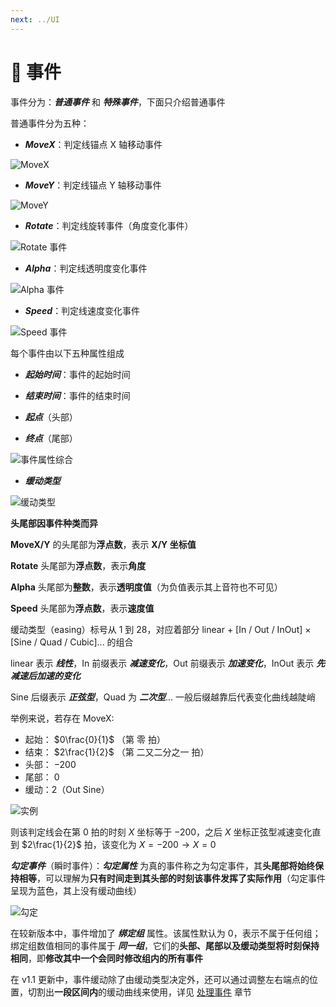 ```yaml
---
next: ../UI
---
```

# 🌟 事件

事件分为：***普通事件*** 和 ***特殊事件***，下面只介绍普通事件


普通事件分为五种：

- ***MoveX***：判定线锚点 X 轴移动事件

![MoveX](/assets/imgs/contents/MoveX.avif)

- ***MoveY***：判定线锚点 Y 轴移动事件

![MoveY](/assets/imgs/contents/MoveY.avif)

- ***Rotate***：判定线旋转事件（角度变化事件）

![Rotate 事件](/assets/imgs/contents/Rotate事件.avif)

- ***Alpha***：判定线透明度变化事件

![Alpha 事件](/assets/imgs/contents/Alpha事件.avif)

- ***Speed***：判定线速度变化事件

![Speed 事件](/assets/imgs/contents/Speed事件.avif)

每个事件由以下五种属性组成

- ***起始时间***：事件的起始时间

- ***结束时间***：事件的结束时间

- ***起点***（头部）

- ***终点***（尾部）

![事件属性综合](/assets/imgs/contents/事件属性综合.avif)

- ***缓动类型***

![缓动类型](/assets/imgs/contents/缓动类型.avif)

**头尾部因事件种类而异**

**MoveX/Y** 的头尾部为**浮点数**，表示 **X/Y 坐标值**

**Rotate** 头尾部为**浮点数**，表示**角度**

**Alpha** 头尾部为**整数**，表示**透明度值**（为负值表示其上音符也不可见）

**Speed** 头尾部为**浮点数**，表示**速度值**

缓动类型（easing）标号从 1 到 28，对应着部分 linear $+$ [In / Out / InOut] $\times$ [Sine / Quad / Cubic]... 的组合

linear 表示 ***线性***，In 前缀表示 ***减速变化***，Out 前缀表示 ***加速变化***，InOut 表示 ***先减速后加速的变化***

Sine 后缀表示 ***正弦型***，Quad 为 ***二次型***... 一般后缀越靠后代表变化曲线越陡峭

举例来说，若存在 MoveX: 

- 起始： $0\frac{0}{1}$ （第 零 拍）
- 结束： $2\frac{1}{2}$ （第 二又二分之一 拍）
- 头部： $-200$
- 尾部： $0$
- 缓动：2（Out Sine）

![实例](/assets/imgs/contents/实例.avif)

则该判定线会在第 $0$ 拍的时刻 $X$ 坐标等于 $-200$，之后 $X$ 坐标正弦型减速变化直到 $2\frac{1}{2}$ 拍，该变化为 $X = -200 → X = 0$

***勾定事件***（瞬时事件）：***勾定属性*** 为真的事件称之为勾定事件，其**头尾部将始终保持相等**，可以理解为**只有时间走到其头部的时刻该事件发挥了实际作用**（勾定事件呈现为蓝色，其上没有缓动曲线）

![勾定](/assets/imgs/contents/勾定.avif)

在较新版本中，事件增加了 ***绑定组*** 属性。该属性默认为 0，表示不属于任何组；绑定组数值相同的事件属于 ***同一组***，它们的**头部、尾部以及缓动类型将时刻保持相同**，即**修改其中一个会同时修改组内的所有事件**

在 v1.1 更新中，事件缓动除了由缓动类型决定外，还可以通过调整左右端点的位置，切割出**一段区间内**的缓动曲线来使用，详见 [处理事件](../charting/handle-events.md) 章节